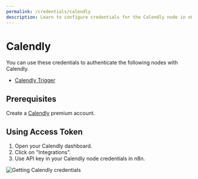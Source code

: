 ```yaml
---
permalink: /credentials/calendly
description: Learn to configure credentials for the Calendly node in n8n
---
```


# Calendly

You can use these credentials to authenticate the following nodes with Calendly.
- [Calendly Trigger](../../nodes-library/trigger-nodes/calendlyTrigger/README.md)

## Prerequisites

Create a [Calendly](https://www.calendly.com/) premium account.

## Using Access Token

1. Open your Calendly dashboard.
2. Click on "Integrations".
3. Use API key in your Calendly node credentials in n8n.


![Getting Calendly credentials](./using-access-token.gif)
